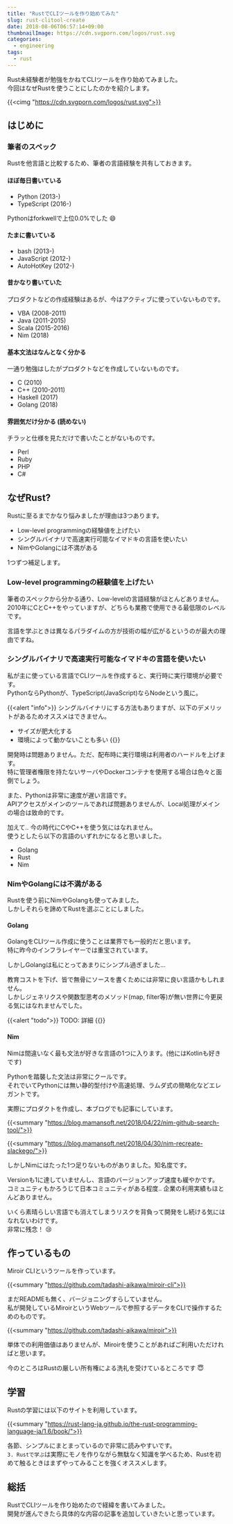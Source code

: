 ```yaml
---
title: "RustでCLIツールを作り始めてみた"
slug: rust-clitool-create
date: 2018-08-06T06:57:14+09:00
thumbnailImage: https://cdn.svgporn.com/logos/rust.svg
categories:
  - engineering
tags:
  - rust
---
```


Rust未経験者が勉強をかねてCLIツールを作り始めてみました。  
今回はなぜRustを使うことにしたのかを紹介します。

<!--more-->

{{<cimg "https://cdn.svgporn.com/logos/rust.svg">}}

<!--toc-->


はじめに
--------

### 筆者のスペック

Rustを他言語と比較するため、筆者の言語経験を共有しておきます。

#### ほぼ毎日書いている

* Python     (2013-)
* TypeScript (2016-)

Pythonはforkwellで上位0.0%でした :smile:

#### たまに書いている

* bash       (2013-)
* JavaScript (2012-)
* AutoHotKey (2012-)

#### 昔かなり書いていた

プロダクトなどの作成経験はあるが、今はアクティブに使っていないものです。

* VBA   (2008-2011)
* Java  (2011-2015)
* Scala (2015-2016)
* Nim   (2018)

#### 基本文法はなんとなく分かる

一通り勉強はしたがプロダクトなどを作成していないものです。

* C       (2010)
* C++     (2010-2011)
* Haskell (2017)
* Golang  (2018)

#### 雰囲気だけ分かる (読めない)

チラッと仕様を見ただけで書いたことがないものです。

* Perl
* Ruby
* PHP
* C#


なぜRust?
---------

Rustに至るまでかなり悩みましたが理由は3つあります。

* Low-level programmingの経験値を上げたい
* シングルバイナリで高速実行可能なイマドキの言語を使いたい
* NimやGolangには不満がある

1つずつ補足します。


### Low-level programmingの経験値を上げたい

筆者のスペックから分かる通り、Low-levelの言語経験がほとんどありません。  
2010年にCとC++をやっていますが、どちらも業務で使用できる最低限のレベルです。

言語を学ぶときは異なるパラダイムの方が技術の幅が広がるというのが最大の理由ですね。


### シングルバイナリで高速実行可能なイマドキの言語を使いたい

私が主に使っている言語でCLIツールを作成すると、実行時に実行環境が必要です。  
PythonならPythonが、TypeScript(JavaScript)ならNodeという風に。

{{<alert "info">}}
シングルバイナリにする方法もありますが、以下のデメリットがあるためオススメはできません。

* サイズが肥大化する
* 環境によって動かないことも多い
{{</alert>}}

開発時は問題ありません。ただ、配布時に実行環境は利用者のハードルを上げます。  
特に管理者権限を持たないサーバやDockerコンテナを使用する場合は色々と面倒でしょう。

また、Pythonは非常に速度が遅い言語です。  
APIアクセスがメインのツールであれば問題ありませんが、Local処理がメインの場合は致命的です。

加えて.. 今の時代にCやC++を使う気にはなれません。  
使うとしたら以下の言語のいずれかになると思いました。

* Golang
* Rust
* Nim


### NimやGolangには不満がある

Rustを使う前にNimやGolangも使ってみました。  
しかしそれらを諦めてRustを選ぶことにしました。


#### Golang

GolangをCLIツール作成に使うことは業界でも一般的だと思います。  
特に昨今のインフラレイヤーでは重宝されています。

しかしGolangは私にとってあまりにシンプル過ぎました...

教育コストを下げ、皆で無骨にソースを書くためには非常に良い言語かもしれません。  
しかしジェネリクスや関数型思考のメソッド(map, filter等)が無い世界に今更戻る気にはなれませんでした。

{{<alert "todo">}}
TODO: 詳細
{{</alert>}}


#### Nim

Nimは間違いなく最も文法が好きな言語の1つに入ります。(他にはKotlinも好きです)  

Pythonを踏襲した文法は非常にクールです。  
それでいてPythonには無い静的型付けや高速処理、ラムダ式の簡略化などエレガントです。

実際にプロダクトを作成し、本ブログでも記事にしています。

{{<summary "https://blog.mamansoft.net/2018/04/22/nim-github-search-tool/">}}

{{<summary "https://blog.mamansoft.net/2018/04/30/nim-recreate-slackego/">}}

しかしNimにはたった1つ足りないものがありました。知名度です。

Versionも1に達していませんし、言語のバージョンアップ速度も緩やかです。  
コミュニティもかろうじて日本コミュニティがある程度.. 企業の利用実績もほとんどありません。

いくら素晴らしい言語でも消えてしまうリスクを背負って開発をし続ける気にはなれないわけです。  
非常に残念！ :cry:


作っているもの
--------------

Miroir CLIというツールを作っています。

{{<summary "https://github.com/tadashi-aikawa/miroir-cli">}}

まだREADMEも無く、バージョニングすらしていません。  
私が開発しているMiroirというWebツールで参照するデータをCLIで操作するためのものです。

{{<summary "https://github.com/tadashi-aikawa/miroir">}}

単体での利用価値はありませんが、Miroirを使うことがあればご利用いただければと思います。

今のところはRustの厳しい所有権による洗礼を受けているところです :innocent:


学習
----

Rustの学習には以下のサイトを利用しています。

{{<summary "https://rust-lang-ja.github.io/the-rust-programming-language-ja/1.6/book/">}}

各節、シンプルにまとまっているので非常に読みやすいです。  
`3. Rustで学ぶ`は実際にモノを作りながら無駄なく知識を学べるため、Rustを初めて触るときはまずやってみることを強くオススメします。


総括
----

RustでCLIツールを作り始めたので経緯を書いてみました。  
開発が進んできたら具体的な内容の記事を追加していきたいと思っています。

